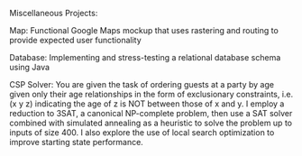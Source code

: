 Miscellaneous Projects:

Map: Functional Google Maps mockup that uses rastering and routing to provide expected user functionality

Database: Implementing and stress-testing a relational database schema using Java

CSP Solver:
      You are given the task of ordering guests at a party by age given only their age relationships in the form of exclusionary constraints, i.e.
      (x y z) indicating the age of z is NOT between those of x and y. I employ a reduction
      to 3SAT, a canonical NP-complete problem, then use a SAT solver combined with
      simulated annealing as a heuristic to solve the problem up to inputs of size 400.
      I also explore the use of local search optimization to improve starting state performance.
